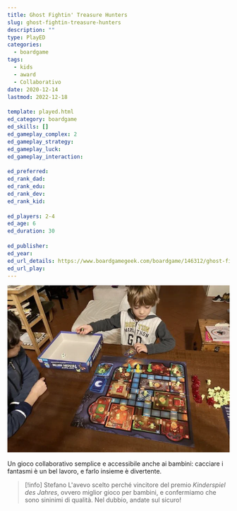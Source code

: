 ```yaml
---
title: Ghost Fightin' Treasure Hunters
slug: ghost-fightin-treasure-hunters
description: ""
type: PlayED
categories:
  - boardgame
tags:
  - kids
  - award
  - Collaborativo
date: 2020-12-14
lastmod: 2022-12-18

template: played.html
ed_category: boardgame
ed_skills: []
ed_gameplay_complex: 2
ed_gameplay_strategy: 
ed_gameplay_luck: 
ed_gameplay_interaction: 

ed_preferred: 
ed_rank_dad: 
ed_rank_edu: 
ed_rank_dev: 
ed_rank_kid: 

ed_players: 2-4
ed_age: 6
ed_duration: 30

ed_publisher: 
ed_year: 
ed_url_details: https://www.boardgamegeek.com/boardgame/146312/ghost-fightin-treasure-hunters
ed_url_play: 
---
```


![](../../assets/img/played/boardgame/ghost_fighting.webp)

Un gioco collaborativo semplice e accessibile anche ai bambini: cacciare i fantasmi è un bel lavoro, e farlo insieme è divertente.

> [!info] Stefano
> L'avevo scelto perché vincitore del premio _Kinderspiel des Jahres_, ovvero miglior gioco per bambini, e confermiamo che sono sininimi di qualità. Nel dubbio, andate sul sicuro!
